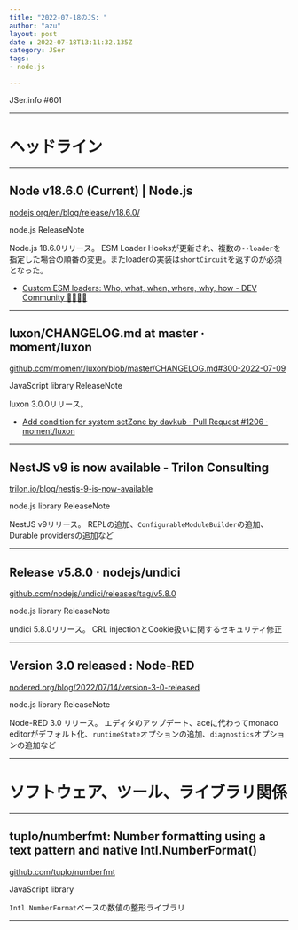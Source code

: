 ```yaml
---
title: "2022-07-18のJS: "
author: "azu"
layout: post
date : 2022-07-18T13:11:32.135Z
category: JSer
tags:
- node.js

---
```


JSer.info #601

----

<h1 class="site-genre">ヘッドライン</h1>

----

## Node v18.6.0 (Current) | Node.js
[nodejs.org/en/blog/release/v18.6.0/](https://nodejs.org/en/blog/release/v18.6.0/ "Node v18.6.0 (Current) | Node.js")
<p class="jser-tags jser-tag-icon"><span class="jser-tag">node.js</span> <span class="jser-tag">ReleaseNote</span></p>

Node.js 18.6.0リリース。
ESM Loader Hooksが更新され、複数の`--loader`を指定した場合の順番の変更。またloaderの実装は`shortCircuit`を返すのが必須となった。

- [Custom ESM loaders: Who, what, when, where, why, how - DEV Community 👩‍💻👨‍💻](https://dev.to/jakobjingleheimer/custom-esm-loaders-who-what-when-where-why-how-4i1o "Custom ESM loaders: Who, what, when, where, why, how - DEV Community 👩‍💻👨‍💻")

----

## luxon/CHANGELOG.md at master · moment/luxon
[github.com/moment/luxon/blob/master/CHANGELOG.md#300-2022-07-09](https://github.com/moment/luxon/blob/master/CHANGELOG.md#300-2022-07-09 "luxon/CHANGELOG.md at master · moment/luxon")
<p class="jser-tags jser-tag-icon"><span class="jser-tag">JavaScript</span> <span class="jser-tag">library</span> <span class="jser-tag">ReleaseNote</span></p>

luxon 3.0.0リリース。

- [Add condition for system setZone by davkub · Pull Request #1206 · moment/luxon](https://github.com/moment/luxon/pull/1206 "Add condition for system setZone by davkub · Pull Request #1206 · moment/luxon")

----

## NestJS v9 is now available - Trilon Consulting
[trilon.io/blog/nestjs-9-is-now-available](https://trilon.io/blog/nestjs-9-is-now-available "NestJS v9 is now available - Trilon Consulting")
<p class="jser-tags jser-tag-icon"><span class="jser-tag">node.js</span> <span class="jser-tag">library</span> <span class="jser-tag">ReleaseNote</span></p>

NestJS v9リリース。
REPLの追加、`ConfigurableModuleBuilder`の追加、Durable providersの追加など


----

## Release v5.8.0 · nodejs/undici
[github.com/nodejs/undici/releases/tag/v5.8.0](https://github.com/nodejs/undici/releases/tag/v5.8.0 "Release v5.8.0 · nodejs/undici")
<p class="jser-tags jser-tag-icon"><span class="jser-tag">node.js</span> <span class="jser-tag">library</span> <span class="jser-tag">ReleaseNote</span></p>

undici 5.8.0リリース。
CRL injectionとCookie扱いに関するセキュリティ修正


----

## Version 3.0 released : Node-RED
[nodered.org/blog/2022/07/14/version-3-0-released](https://nodered.org/blog/2022/07/14/version-3-0-released "Version 3.0 released : Node-RED")
<p class="jser-tags jser-tag-icon"><span class="jser-tag">node.js</span> <span class="jser-tag">library</span> <span class="jser-tag">ReleaseNote</span></p>

Node-RED 3.0 リリース。
エディタのアップデート、aceに代わってmonaco editorがデフォルト化、`runtimeState`オプションの追加、`diagnostics`オプションの追加など


----
<h1 class="site-genre">ソフトウェア、ツール、ライブラリ関係</h1>

----

## tuplo/numberfmt: Number formatting using a text pattern and native Intl.NumberFormat()
[github.com/tuplo/numberfmt](https://github.com/tuplo/numberfmt "tuplo/numberfmt: Number formatting using a text pattern and native Intl.NumberFormat()")
<p class="jser-tags jser-tag-icon"><span class="jser-tag">JavaScript</span> <span class="jser-tag">library</span></p>

`Intl.NumberFormat`ベースの数値の整形ライブラリ


----
